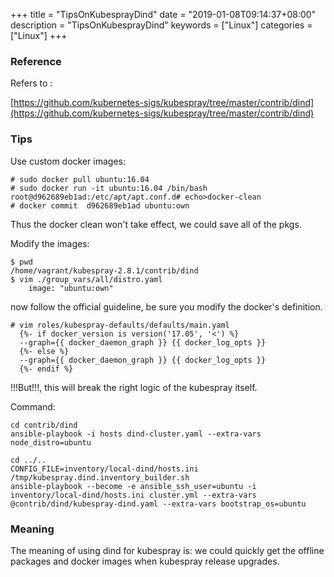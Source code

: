 +++
title = "TipsOnKubesprayDind"
date = "2019-01-08T09:14:37+08:00"
description = "TipsOnKubesprayDind"
keywords = ["Linux"]
categories = ["Linux"]
+++
### Reference
Refers to :    

[https://github.com/kubernetes-sigs/kubespray/tree/master/contrib/dind](https://github.com/kubernetes-sigs/kubespray/tree/master/contrib/dind)

### Tips
Use custom docker images:    

```
# sudo docker pull ubuntu:16.04
# sudo docker run -it ubuntu:16.04 /bin/bash
root@d962689eb1ad:/etc/apt/apt.conf.d# echo>docker-clean
# docker commit  d962689eb1ad ubuntu:own
```
Thus the docker clean won't take effect, we could save all of the pkgs.    

Modify the images:    

```
$ pwd
/home/vagrant/kubespray-2.8.1/contrib/dind
$ vim ./group_vars/all/distro.yaml
    image: "ubuntu:own"
```
now follow the official guideline, be sure you modify the docker's definition.    

```
# vim roles/kubespray-defaults/defaults/main.yaml
  {%- if docker_version is version('17.05', '<') %}
  --graph={{ docker_daemon_graph }} {{ docker_log_opts }}
  {%- else %}
  --graph={{ docker_daemon_graph }} {{ docker_log_opts }}
  {%- endif %}
```
!!!But!!!, this will break the right logic of the kubespray itself.    


Command:    

```
cd contrib/dind
ansible-playbook -i hosts dind-cluster.yaml --extra-vars node_distro=ubuntu

cd ../..
CONFIG_FILE=inventory/local-dind/hosts.ini /tmp/kubespray.dind.inventory_builder.sh
ansible-playbook --become -e ansible_ssh_user=ubuntu -i inventory/local-dind/hosts.ini cluster.yml --extra-vars @contrib/dind/kubespray-dind.yaml --extra-vars bootstrap_os=ubuntu
```

### Meaning
The meaning of using dind for kubespray is: we could quickly get the offline
packages and docker images when kubespray release upgrades.    
